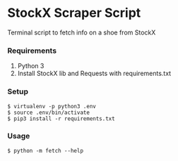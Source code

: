 # StockX Scraper Script
Terminal script to fetch info on a shoe from StockX

### Requirements
1. Python 3
2. Install StockX lib and Requests with requirements.txt

### Setup
```
$ virtualenv -p python3 .env
$ source .env/bin/activate
$ pip3 install -r requirements.txt
```

### Usage
```
$ python -m fetch --help
```
